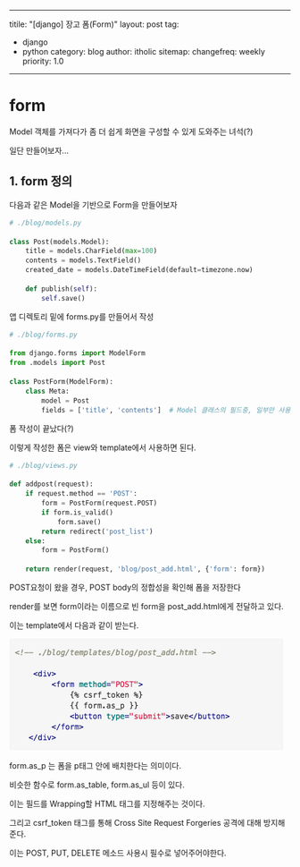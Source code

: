 
---
titile: "[django] 장고 폼(Form)"
layout: post
tag:
- django
- python
category: blog
author: itholic
sitemap:
  changefreq: weekly
  priority: 1.0
---

# form

Model 객체를 가져다가 좀 더 쉽게 화면을 구성할 수 있게 도와주는 녀석(?) 

일단 만들어보자...


## 1. form 정의

다음과 같은 Model을 기반으로 Form을 만들어보자

```python
# ./blog/models.py

class Post(models.Model):
    title = models.CharField(max=100)
    contents = models.TextField()
    created_date = models.DateTimeField(default=timezone.now)
    
    def publish(self):
        self.save()
```

앱 디렉토리 밑에 forms.py를 만들어서 작성

```python
# ./blog/forms.py

from django.forms import ModelForm
from .models import Post

class PostForm(ModelForm):
    class Meta:
        model = Post
        fields = ['title', 'contents']  # Model 클래스의 필드중, 일부만 사용하고자 할 때
```

폼 작성이 끝났다(?)

이렇게 작성한 폼은 view와 template에서 사용하면 된다.

```python
# ./blog/views.py

def addpost(request):
    if request.method == 'POST':
        form = PostForm(request.POST)
        if form.is_valid()
            form.save()
        return redirect('post_list')
    else:
        form = PostForm()

    return render(request, 'blog/post_add.html', {'form': form})
```

POST요청이 왔을 경우, POST body의 정합성을 확인해 폼을 저장한다

render를 보면 form이라는 이름으로 빈 form을 post_add.html에게 전달하고 있다.

이는 template에서 다음과 같이 받는다.


![탬플릿태그](/assets/images/2018/10/24/django_form_csrf_token.png)


form.as_p 는 폼을 p태그 안에 배치한다는 의미이다.

비슷한 함수로 form.as_table, form.as_ul 등이 있다.

이는 필드를 Wrapping할 HTML 태그를 지정해주는 것이다.

그리고 csrf_token 태그를 통해 Cross Site Request Forgeries 공격에 대해 방지해준다.

이는 POST, PUT, DELETE 메소드 사용시 필수로 넣어주어야한다.


